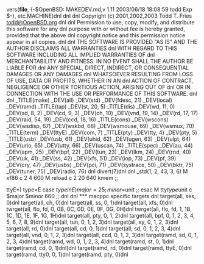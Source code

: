 vers(__file__,
	{-$OpenBSD: MAKEDEV.md,v 1.11 2003/06/18 18:08:59 todd Exp $-},
etc.MACHINE)dnl
dnl
dnl Copyright (c) 2001,2002,2003 Todd T. Fries <todd@OpenBSD.org>
dnl
dnl Permission to use, copy, modify, and distribute this software for any
dnl purpose with or without fee is hereby granted, provided that the above
dnl copyright notice and this permission notice appear in all copies.
dnl
dnl THE SOFTWARE IS PROVIDED "AS IS" AND THE AUTHOR DISCLAIMS ALL WARRANTIES
dnl WITH REGARD TO THIS SOFTWARE INCLUDING ALL IMPLIED WARRANTIES OF
dnl MERCHANTABILITY AND FITNESS. IN NO EVENT SHALL THE AUTHOR BE LIABLE FOR
dnl ANY SPECIAL, DIRECT, INDIRECT, OR CONSEQUENTIAL DAMAGES OR ANY DAMAGES
dnl WHATSOEVER RESULTING FROM LOSS OF USE, DATA OR PROFITS, WHETHER IN AN
dnl ACTION OF CONTRACT, NEGLIGENCE OR OTHER TORTIOUS ACTION, ARISING OUT OF
dnl OR IN CONNECTION WITH THE USE OR PERFORMANCE OF THIS SOFTWARE.
dnl
dnl
_TITLE(make)
_DEV(all)
_DEV(std)
_DEV(fdesc, 21)
_DEV(local)
_DEV(ramd)
_TITLE(tap)
_DEV(st, 20, 5)
_TITLE(dis)
_DEV(wd, 11, 0)
_DEV(sd, 8, 2)
_DEV(cd, 9, 3)
_DEV(ch, 10)
_DEV(vnd, 19, 14)
_DEV(rd, 17, 17)
_DEV(raid, 54, 19)
_DEV(ccd, 18, 16)
_TITLE(cons)
_DEV(wscons)
_DEV(wsdisp, 67)
_DEV(wskbd, 68)
_DEV(wsmouse, 69)
_DEV(wsmux, 70)
_TITLE(term)
_DEV(ttyE)
_DEV(com, 7)
_TITLE(pty)
_DEV(tty, 4)
_DEV(pty, 5)
_TITLE(usb)
_DEV(usb, 61)
_DEV(uhid, 62)
_DEV(ugen, 63)
_DEV(ulpt, 64)
_DEV(urio, 65)
_DEV(utty, 66)
_DEV(uscan, 74)
_TITLE(spec)
_DEV(au, 44)
_DEV(apm, 25)
_DEV(bpf, 22)
_DEV(tun, 23)
_DEV(lkm, 24)
_DEV(rnd, 40)
_DEV(uk, 41)
_DEV(ss, 42)
_DEV(xfs, 51)
_DEV(iop, 73)
_DEV(pf, 39)
_DEV(cry, 47)
_DEV(usbs)
_DEV(pci, 71)
_DEV(systrace, 50)
_DEV(bktr, 75)
_DEV(tuner, 75)
_DEV(radio, 76)
dnl
divert(7)dnl
dnl
_std(1, 2, 43, 3, 6)
	M xf86		c 2 4 600
	M reload	c 2 20 640 kmem
	;;

ttyE*)
	type=E
	case $type in
	E)	major=25; minor=$unit ;;
	esac
	M tty$type$unit c $major $minor 660
	;;
dnl
dnl *** macppc specific targets
dnl
target(all, ses, 0)dnl
target(all, ch, 0)dnl
target(all, ss, 0, 1)dnl
target(all, xfs, 0)dnl
twrget(all, flo, fd, 0, 0B, 0C, 0D, 0E, 0F, 0G, 0H)dnl
twrget(all, flo, fd, 1, 1B, 1C, 1D, 1E, 1F, 1G, 1H)dnl
target(all, pty, 0, 1, 2)dnl
target(all, bpf, 0, 1, 2, 3, 4, 5, 6, 7, 8, 9)dnl
target(all, tun, 0, 1, 2, 3)dnl
target(all, xy, 0, 1, 2, 3)dnl
target(all, rd, 0)dnl
target(all, cd, 0, 1)dnl
target(all, sd, 0, 1, 2, 3, 4)dnl
target(all, vnd, 0, 1, 2, 3)dnl
target(all, ccd, 0, 1, 2, 3)dnl
target(ramd, sd, 0, 1, 2, 3, 4)dnl
target(ramd, wd, 0, 1, 2, 3, 4)dnl
target(ramd, st, 0, 1)dnl
target(ramd, cd, 0, 1)dnl)dnl
target(ramd, rd, 0)dnl
target(ramd, ttyE, 0)dnl
target(ramd, tty0, 0, 1)dnl
target(ramd, pty, 0)dnl
